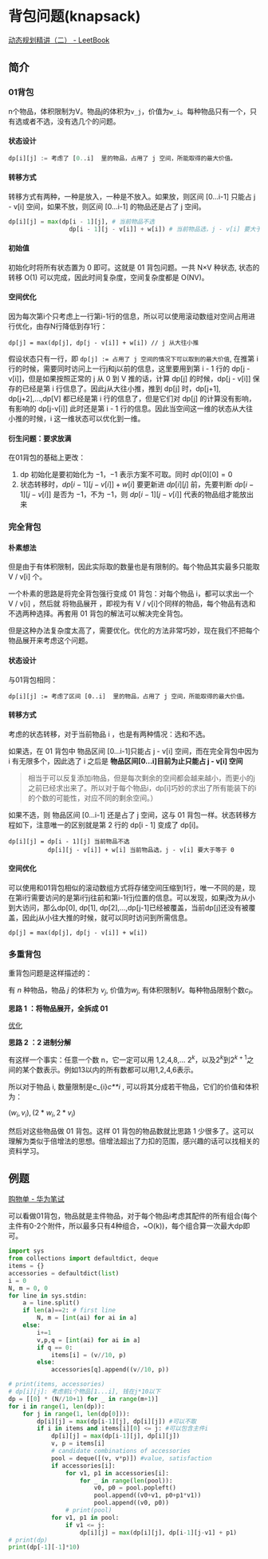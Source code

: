 # 背包问题(knapsack) 

[动态规划精讲（二） - LeetBook ](https://leetcode.cn/leetbook/read/dynamic-programming-2-plus/5253i5/) 

## 简介

### 01背包

n个物品，体积限制为V。物品j的体积为`v_j`，价值为`w_i`。每种物品只有一个，只有选或者不选，没有选几个的问题。

#### 状态设计

```python
dp[i][j] := 考虑了 [0..i]  里的物品，占用了 j 空间，所能取得的最大价值。
```

#### 转移方式

转移方式有两种，一种是放入，一种是不放入。如果放，则区间 [0...i-1] 只能占 j - v[i] 空间，如果不放，则区间 [0...i-1] 的物品还是占了 j 空间。

```python
dp[i][j] = max(dp[i - 1][j], # 当前物品不选
          		 dp[i - 1][j - v[i]] + w[i]) # 当前物品选，j - v[i] 要大于等于 0
```

#### 初始值

初始化时将所有状态置为 0 即可。这就是 01 背包问题。一共 N×V 种状态, 状态的转移 O(1) 可以完成，因此时间复杂度，空间复杂度都是 O(NV)。

#### 空间优化

因为每次第i个只考虑上一行第i-1行的信息，所以可以使用滚动数组对空间占用进行优化，由存N行降低到存1行：

```
dp[j] = max(dp[j], dp[j - v[i]] + w[i]) // j 从大往小推
```

假设状态只有一行，即 `dp[j] := 占用了 j 空间的情况下可以取到的最大价值`, 在推第 i 行的时候，需要同时访问上一行j和j以前的信息，这里要用到第 i - 1 行的 dp[j - v[i]]，但是如果按照正常的 j 从 0 到 V 推的话，计算 dp[j] 的时候，dp[j - v[i]] 保存的已经是第 i 行信息了。因此j从大往小推，推到 dp[j] 时，dp[j+1], dp[j+2],...,dp[V] 都已经是第 i 行的信息了，但是它们对 dp[j] 的计算没有影响，有影响的 dp[j-v[i]] 此时还是第 i - 1 行的信息。因此当空间这一维的状态从大往小推的时候，i 这一维状态可以优化到一维。

#### 衍生问题：要求放满

在01背包的基础上更改：

1. dp 初始化是要初始化为 $-1$，$-1$ 表示方案不可取。同时 $dp[0][0] = 0$
2. 状态转移时，$dp[i - 1][j - v[i]] + w[i]$ 要更新进 $dp[i][j]$ 前，先要判断 $dp[i - 1][j - v[i]]$ 是否为 $-1$，不为 $-1$，则 $dp[i - 1][j - v[i]]$ 代表的物品组才能放出来

### 完全背包

#### 朴素想法

但是由于有体积限制，因此实际取的数量也是有限制的。每个物品其实最多只能取 V / v[i] 个。

一个朴素的思路是将完全背包强行变成 01 背包：对每个物品 i，都可以求出一个 V / v[i] ，然后就 将物品展开 ，即视为有 V / v[i]个同样的物品，每个物品有选和不选两种选择。再套用 01 背包的解法可以解决完全背包。

但是这种办法复杂度太高了，需要优化。优化的方法非常巧妙，现在我们不把每个物品展开来考虑这个问题。

#### 状态设计

与01背包相同：

```
dp[i][j] := 考虑了区间 [0..i]  里的物品，占用了 j 空间，所能取得的最大价值。
```

#### 转移方式

考虑的状态转移，对于当前物品 i ，也是有两种情况：选和不选。

如果选，在 01 背包中 物品区间 [0...i-1]只能占 j - v[i] 空间，而在完全背包中因为 i 有无限多个，因此选了 i 之后是 **物品区间[0...i]目前为止只能占 j - v[i] 空间**

> 相当于可以反复添加i物品，但是每次剩余的空间都会越来越小，而更小的j之前已经求出来了。所以对于每个物品i，dp[i]巧妙的求出了所有能装下的i的个数的可能性，对应不同的剩余空间。）

如果不选，则 物品区间 [0...i-1] 还是占了 j 空间，这与 01 背包一样。状态转移方程如下，注意唯一的区别就是第 2 行的 dp[i - 1] 变成了 dp[i]。

```
dp[i][j] = dp[i - 1][j] 当前物品不选
           dp[i][j - v[i]] + w[i] 当前物品选，j - v[i] 要大于等于 0
```

#### 空间优化

可以使用和01背包相似的滚动数组方式将存储空间压缩到1行，唯一不同的是，现在第i行需要访问的是第i行j往前和第i-1行j位置的信息。可以发现，如果j改为从小到大访问，那么dp[0], dp[1], dp[2],...,dp[j-1]已经被覆盖，当前dp[j]还没有被覆盖，因此j从小往大推的时候，就可以同时访问到所需信息。

```
dp[j] = max(dp[j], dp[j - v[i]] + w[i]) 
```

### 多重背包

重背包问题是这样描述的：

有 $n$ 种物品，物品 $j$ 的体积为 $v_j$, 价值为$w_j$, 有体积限制$V$。每种物品限制个数$c_i$。

**思路 1 ：将物品展开，全拆成 01**

[优化](https://leetcode.cn/leetbook/read/dynamic-programming-2-plus/5253i5/)

**思路 2 ：2 进制分解**

有这样一个事实：任意一个数 n，它一定可以用 1,2,4,8,... $2^k$，以及$2^k$到$2^{k+1}$之间的某个数表示。例如13以内的所有数都可以用1,2,4,6表示。

所以对于物品 i, 数量限制是c_{i}*c**i* , 可以将其分成若干物品，它们的价值和体积为：

$(w_i, v_i), (2*w_i, 2*v_i)$

然后对这些物品做 01 背包。这样 01 背包的物品数就比思路 1 少很多了。这可以理解为类似于倍增法的思想。倍增法超出了力扣的范围，感兴趣的话可以找相关的资料学习。

## 例题

 [购物单 - 华为笔试](https://www.nowcoder.com/practice/f9c6f980eeec43ef85be20755ddbeaf4?tpId=37&tqId=21239&rp=1&ru=/exam/oj/ta&qru=/exam/oj/ta&sourceUrl=%2Fexam%2Foj%2Fta%3FtpId%3D37&difficulty=undefined&judgeStatus=undefined&tags=&title=) 

可以看做01背包，物品就是主件物品，对于每个物品i考虑其配件的所有组合(每个主件有0-2个附件，所以最多只有4种组合，~O(k))，每个组合算一次最大dp即可。

```python
import sys
from collections import defaultdict, deque
items = {}
accessories = defaultdict(list)
i = 0
N, m = 0, 0
for line in sys.stdin:
    a = line.split()
    if len(a)==2: # first line
        N, m = [int(ai) for ai in a]
    else:
        i+=1
        v,p,q = [int(ai) for ai in a]
        if q == 0:
            items[i] = (v//10, p)
        else:
            accessories[q].append((v//10, p))

# print(items, accessories)
# dp[i][j]: 考虑前i个物品[1...i], 钱在j*10以下
dp = [[0] * (N//10+1) for _ in range(m+1)]
for i in range(1, len(dp)):
    for j in range(1, len(dp[0])):
        dp[i][j] = max(dp[i-1][j], dp[i][j]) #可以不取
        if i in items and items[i][0] <= j: #可以包含主件i
            dp[i][j] = max(dp[i-1][j], dp[i][j])
            v, p = items[i]
            # candidate combinations of accessories
            pool = deque([(v, v*p)]) #value, satisfaction
            if accessories[i]:
                for v1, p1 in accessories[i]:
                    for _ in range(len(pool)):
                        v0, p0 = pool.popleft()
                        pool.append((v0+v1, p0+p1*v1))
                        pool.append((v0, p0))
                # print(pool)
            for v1, p1 in pool:
                if v1 <= j:
                    dp[i][j] = max(dp[i][j], dp[i-1][j-v1] + p1)
# print(dp)
print(dp[-1][-1]*10) 
```

